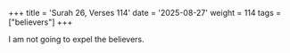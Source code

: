+++
title = 'Surah 26, Verses 114'
date = '2025-08-27'
weight = 114
tags = ["believers"]
+++

I am not going to expel the believers.